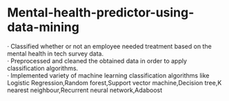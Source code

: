 # Mental-health-predictor-using-data-mining

· Classified whether or not an employee needed treatment based on the mental health in tech survey data.</br>
· Preprocessed and cleaned the obtained data in order to apply classification algorithms.</br>
· Implemented variety of machine learning classification algorithms like Logistic Regression,Random forest,Support
vector machine,Decision tree,K nearest neighbour,Recurrent neural network,Adaboost
